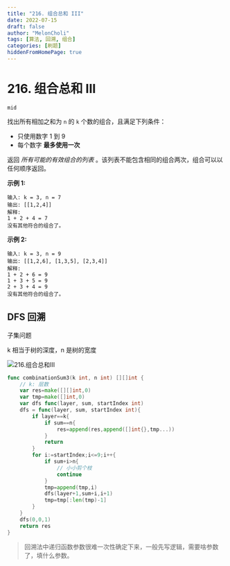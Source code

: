 ```yaml
---
title: "216. 组合总和 III"
date: 2022-07-15
draft: false
author: "MelonCholi"
tags: [算法, 回溯, 组合]
categories: [刷题]
hiddenFromHomePage: true
---
```


# 216. 组合总和 III

`mid`

找出所有相加之和为 `n` 的 `k` 个数的组合，且满足下列条件：

- 只使用数字 1 到 9
- 每个数字 **最多使用一次**

返回 *所有可能的有效组合的列表* 。该列表不能包含相同的组合两次，组合可以以任何顺序返回。

**示例 1:**

```
输入: k = 3, n = 7
输出: [[1,2,4]]
解释:
1 + 2 + 4 = 7
没有其他符合的组合了。
```

**示例 2:**

```
输入: k = 3, n = 9
输出: [[1,2,6], [1,3,5], [2,3,4]]
解释:
1 + 2 + 6 = 9
1 + 3 + 5 = 9
2 + 3 + 4 = 9
没有其他符合的组合了。
```

## DFS 回溯

子集问题

k 相当于树的深度，n 是树的宽度

![216.组合总和III](https://markdown-1303167219.cos.ap-shanghai.myqcloud.com/20201123195717975.png)

```go
func combinationSum3(k int, n int) [][]int {
    // k: 层数
    var res=make([][]int,0)
    var tmp=make([]int,0)
    var dfs func(layer, sum, startIndex int)
    dfs = func(layer, sum, startIndex int){
        if layer==k{
            if sum==n{
                res=append(res,append([]int{},tmp...))
            }
            return
        }
        for i:=startIndex;i<=9;i++{
            if sum+i>n{
                // 小小剪个枝
                continue
            }
            tmp=append(tmp,i)
            dfs(layer+1,sum+i,i+1)
            tmp=tmp[:len(tmp)-1]
        }
    }
    dfs(0,0,1)
    return res
}
```

> 回溯法中递归函数参数很难一次性确定下来，一般先写逻辑，需要啥参数了，填什么参数。